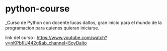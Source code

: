 # python-course
_Curso de Python con docente lucas daltos, gran inicio para el mundo de la programacion 
 para quienes quieran iniciarse. 
 
 link del curso : https://www.youtube.com/watch?v=nKPbfIU442g&ab_channel=SoyDalto
